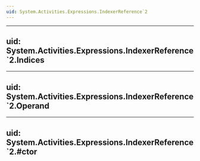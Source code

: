```yaml
---
uid: System.Activities.Expressions.IndexerReference`2
---
```


---
uid: System.Activities.Expressions.IndexerReference`2.Indices
---

---
uid: System.Activities.Expressions.IndexerReference`2.Operand
---

---
uid: System.Activities.Expressions.IndexerReference`2.#ctor
---
